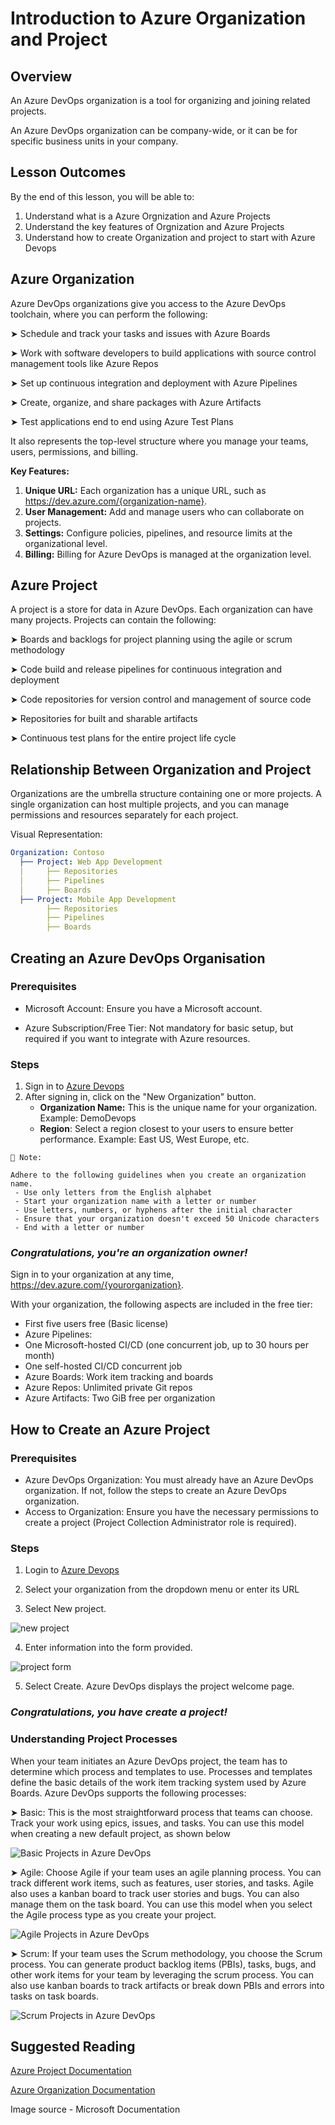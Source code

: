 # Introduction to Azure Organization and Project

## Overview

An Azure DevOps organization is a tool for organizing and joining related projects. 

An Azure DevOps organization can be company-wide, or it can be for specific business units in your company.


## Lesson Outcomes

By the end of this lesson, you will be able to:

1. Understand what is a Azure Orgnization and Azure Projects
2. Understand the key features of Orgnization and Azure Projects
3. Understand how to create Organization and project to start with Azure Devops

## Azure Organization

Azure DevOps organizations give you access to the Azure DevOps toolchain, where you can perform the following:

➤ Schedule and track your tasks and issues with Azure Boards

➤ Work with software developers to build applications with source control management tools like Azure Repos

➤ Set up continuous integration and deployment with Azure Pipelines

➤ Create, organize, and share packages with Azure Artifacts

➤ Test applications end to end using Azure Test Plans

It also represents the top-level structure where you manage your teams, users, permissions, and billing.

**Key Features:**
1. **Unique URL:** Each organization has a unique URL, such as https://dev.azure.com/{organization-name}.
2. **User Management:** Add and manage users who can collaborate on projects.
3. **Settings:** Configure policies, pipelines, and resource limits at the organizational level.
4. **Billing:** Billing for Azure DevOps is managed at the organization level.

## Azure Project

A project is a store for data in Azure DevOps. Each organization can have many projects. Projects can contain the following:

➤ Boards and backlogs for project planning using the agile or scrum methodology

➤ Code build and release pipelines for continuous integration and deployment

➤ Code repositories for version control and management of source code

➤ Repositories for built and sharable artifacts

➤ Continuous test plans for the entire project life cycle

## Relationship Between Organization and Project

Organizations are the umbrella structure containing one or more projects.
A single organization can host multiple projects, and you can manage permissions and resources separately for each project.

Visual Representation:
```yaml
Organization: Contoso
  ├── Project: Web App Development
  │     ├── Repositories
  │     ├── Pipelines
  │     ├── Boards
  ├── Project: Mobile App Development
        ├── Repositories
        ├── Pipelines
        ├── Boards
```


## Creating an Azure DevOps Organisation

### Prerequisites

- Microsoft Account: Ensure you have a Microsoft account.

- Azure Subscription/Free Tier: Not mandatory for basic setup, but required if you want to integrate with Azure resources.

### Steps
1. Sign in to [Azure Devops](https://azure.microsoft.com/en-us/products/devops/)
2. After signing in, click on the "New Organization" button.
    - **Organization Name:**
        This is the unique name for your organization.
        Example: DemoDevops
    - **Region**:
        Select a region closest to your users to ensure better performance.
        Example: East US, West Europe, etc.

~~~
📒 Note: 

Adhere to the following guidelines when you create an organization name.
 - Use only letters from the English alphabet
 - Start your organization name with a letter or number
 - Use letters, numbers, or hyphens after the initial character
 - Ensure that your organization doesn't exceed 50 Unicode characters
 - End with a letter or number
~~~

### *Congratulations, you're an organization owner!*

Sign in to your organization at any time, https://dev.azure.com/{yourorganization}.

With your organization, the following aspects are included in the free tier:

- First five users free (Basic license)
- Azure Pipelines:
- One Microsoft-hosted CI/CD (one concurrent job, up to 30 hours per month)
- One self-hosted CI/CD concurrent job
- Azure Boards: Work item tracking and boards
- Azure Repos: Unlimited private Git repos
- Azure Artifacts: Two GiB free per organization


## How to Create an Azure Project

### Prerequisites

- Azure DevOps Organization: You must already have an Azure DevOps organization. If not, follow the steps to create an Azure DevOps organization.
- Access to Organization: Ensure you have the necessary permissions to create a project (Project Collection Administrator role is required).

### Steps
1. Login to [Azure Devops](https://azure.microsoft.com/en-us/products/devops/)

2. Select your organization from the dropdown menu or enter its URL

3. Select New project.

![new project](./new_project.png)

4. Enter information into the form provided.

![project form](./new_project_details.png)

5. Select Create. Azure DevOps displays the project welcome page.

### _Congratulations, you have create a project!_

### Understanding Project Processes

When your team initiates an Azure DevOps project, the team has to determine which process and templates to use. Processes and templates define the basic details of the work item tracking system used by Azure Boards. Azure DevOps supports the following processes:

➤ Basic: This is the most straightforward process that teams can choose. Track your work using epics, issues, and tasks. You can use this model when creating a new default project, as shown below

![Basic Projects in Azure DevOps](./basic.png)

➤ Agile: Choose Agile if your team uses an agile planning process. You can track different work items, such as features, user stories, and tasks. Agile also uses a kanban board to track user stories and bugs. You can also manage them on the task board. You can use this model when you select the Agile process type as you create your project.

![Agile Projects in Azure DevOps](./agile.png)

➤ Scrum: If your team uses the Scrum methodology, you choose the Scrum process. You can generate product backlog items (PBIs), tasks, bugs, and other work items for your team by leveraging the scrum process. You can also use kanban boards to track artifacts or break down PBIs and errors into tasks on task boards. 

![Scrum Projects in Azure DevOps](./scrum.png)


## Suggested Reading
[Azure Project Documentation](https://learn.microsoft.com/en-us/azure/devops/organizations/projects/create-project?view=azure-devops&tabs=browser)

[Azure Organization Documentation](https://learn.microsoft.com/en-us/azure/devops/organizations/accounts/create-organization?view=azure-devops)

Image source - Microsoft Documentation